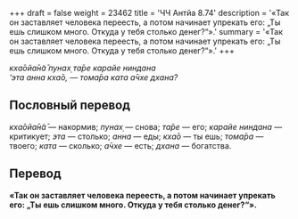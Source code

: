 +++
draft = false
weight = 23462
title = 'ЧЧ Антйа 8.74'
description = '«Так он заставляет человека переесть, а потом начинает упрекать его: „Ты ешь слишком много. Откуда у тебя столько денег?“».'
summary = '«Так он заставляет человека переесть, а потом начинает упрекать его: „Ты ешь слишком много. Откуда у тебя столько денег?“».'
+++

_кха̄ойа̄н̃а̄ пунах̣ та̄ре карайе ниндана  
‘эта анна кха̄о, — тома̄ра ката а̄чхе дхана?_

## Пословный перевод

_кха̄ойа̄н̃а̄_ — накормив; _пунах̣_ — снова; _та̄ре_ — его; _карайе_ _ниндана_ — критикует; _эта_ — столько; _анна_ — еды; _кха̄о_ — ты ешь; _тома̄ра_ — твоего; _ката_ — сколько; _а̄чхе_ — есть; _дхана_ — богатства.

## Перевод

**«Так он заставляет человека переесть, а потом начинает упрекать его: „Ты ешь слишком много. Откуда у тебя столько денег?“».**
